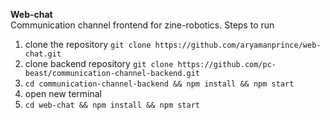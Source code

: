 **Web-chat** <br>
Communication channel frontend for zine-robotics.
Steps to run
1. clone the repository ```git clone https://github.com/aryamanprince/web-chat.git```
2. clone backend repository ```git clone https://github.com/pc-beast/communication-channel-backend.git```
3. ```cd communication-channel-backend && npm install && npm start```
4. open new terminal
5. ```cd web-chat && npm install && npm start```
